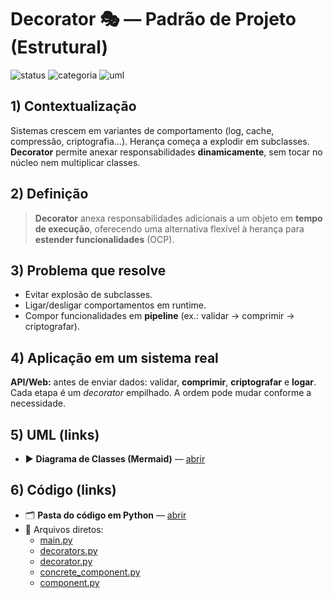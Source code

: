 # Decorator 🎭 — Padrão de Projeto (Estrutural)

![status](https://img.shields.io/badge/status-conclu%C3%ADdo-brightgreen)
![categoria](https://img.shields.io/badge/categoria-estrutural-blue)
![uml](https://img.shields.io/badge/UML-mermaid-informational)

## 1) Contextualização
Sistemas crescem em variantes de comportamento (log, cache, compressão, criptografia…). Herança começa a explodir em subclasses. **Decorator** permite anexar responsabilidades **dinamicamente**, sem tocar no núcleo nem multiplicar classes.

## 2) Definição
> **Decorator** anexa responsabilidades adicionais a um objeto em **tempo de execução**, oferecendo uma alternativa flexível à herança para **estender funcionalidades** (OCP).

## 3) Problema que resolve
- Evitar explosão de subclasses.
- Ligar/desligar comportamentos em runtime.
- Compor funcionalidades em **pipeline** (ex.: validar → comprimir → criptografar).

## 4) Aplicação em um sistema real
**API/Web:** antes de enviar dados: validar, **comprimir**, **criptografar** e **logar**. Cada etapa é um *decorator* empilhado. A ordem pode mudar conforme a necessidade.

## 5) UML (links)

- ▶️ **Diagrama de Classes (Mermaid)** — [abrir](diagrams/class-diagram.md)

## 6) Código (links)

- 🗂 **Pasta do código em Python** — [abrir](src/)
- 🧩 Arquivos diretos:
  - [main.py](src/main.py)
  - [decorators.py](src/decorators.py)
  - [decorator.py](src/decorator.py)
  - [concrete_component.py](src/concrete_component.py)
  - [component.py](src/component.py)


